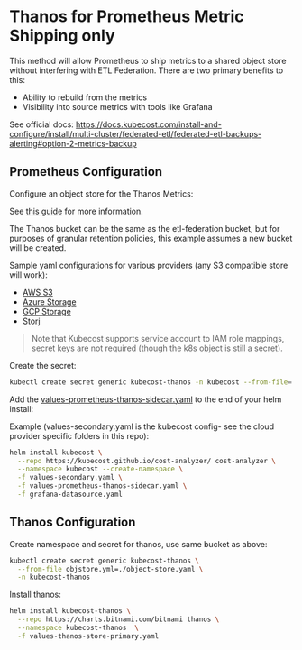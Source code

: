 # Thanos for Prometheus Metric Shipping only

This method will allow Prometheus to ship metrics to a shared object store without interfering with ETL Federation. There are two primary benefits to this:

- Ability to rebuild from the metrics
- Visibility into source metrics with tools like Grafana

See official docs: <https://docs.kubecost.com/install-and-configure/install/multi-cluster/federated-etl/federated-etl-backups-alerting#option-2-metrics-backup>

## Prometheus Configuration

Configure an object store for the Thanos Metrics:

See [this guide](https://docs.kubecost.com/install-and-configure/install/multi-cluster/thanos-setup/long-term-storage#step-1-create-object-store.yaml) for more information.

The Thanos bucket can be the same as the etl-federation bucket, but for purposes of granular retention policies, this example assumes a new bucket will be created.

Sample yaml configurations for various providers (any S3 compatible store will work):
- [AWS S3](../../aws/object-store.yaml)
- [Azure Storage](../../azure/object-store.yaml)
- [GCP Storage](../../gcp/object-store.yaml)
- [Storj](https://docs.kubecost.com/install-and-configure/install/etl-backup#storj)

> Note that Kubecost supports service account to IAM role mappings, secret keys are not required (though the k8s object is still a secret).

Create the secret:

```sh
kubectl create secret generic kubecost-thanos -n kubecost --from-file=./object-store.yaml
```

Add the [values-prometheus-thanos-sidecar.yaml](values-prometheus-thanos-sidecar.yaml) to the end of your helm install:

Example (values-secondary.yaml is the kubecost config- see the cloud provider specific folders in this repo):

```sh
helm install kubecost \
  --repo https://kubecost.github.io/cost-analyzer/ cost-analyzer \
  --namespace kubecost --create-namespace \
  -f values-secondary.yaml \
  -f values-prometheus-thanos-sidecar.yaml \
  -f grafana-datasource.yaml
```

## Thanos Configuration

Create namespace and secret for thanos, use same bucket as above:

```sh
kubectl create secret generic kubecost-thanos \
  --from-file objstore.yml=./object-store.yaml \
  -n kubecost-thanos
```

Install thanos:

```sh
helm install kubecost-thanos \
  --repo https://charts.bitnami.com/bitnami thanos \
  --namespace kubecost-thanos  \
  -f values-thanos-store-primary.yaml
```
